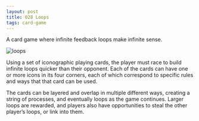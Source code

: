 ```yaml
---
layout: post
title: 028 Loops
tags: card-game
---
```

A card game where infinite feedback loops make infinite sense.

![loops](media/images/028_Loops_.png "Loops")

Using a set of iconographic playing cards, the player must race to build infinite loops quicker than their opponent.  Each of the cards can have one or more icons in its four corners, each of which correspond to specific rules and ways that that card can be used.

The cards can be layered and overlap in multiple different ways, creating a string of processes, and eventually loops as the game continues.  Larger loops are rewarded, and players also have opportunities to steal the other player’s loops, or link into them.


